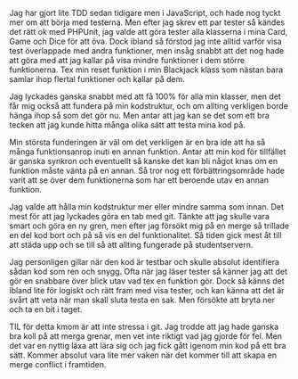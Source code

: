 <p>
  Jag har gjort lite TDD sedan tidigare men i JavaScript, och hade nog tyckt mer om att börja med testerna. Men efter jag skrev ett par tester så kändes det rätt ok med PHPUnit, jag valde att göra tester alla klasserna i mina Card, Game och Dice för att öva. Dock ibland så förstod jag inte alltid varför visa test överlappade med andra funktioner, men insåg snabbt att det nog hade att göra med att jag kallar på visa mindre funktioner i dem större funktionerna. Tex min reset funktion i min Blackjack klass som nästan bara samlar ihop flertal funktioner och kallar på dem.  
</p>
<p>
  Jag lyckades ganska snabbt med att få 100% för alla min klasser, men det får mig också att fundera på min kodstruktur, och om allting verkligen borde hänga ihop så som det gör nu. Men antar att jag kan se det som ett bra tecken att jag kunde hitta många olika sätt att testa mina kod på. 
</p>
<p>
  Min största funderingen är väl om det verkligen är en bra ide att ha så många funktionsanrop inuti en annan funktion. Antar att min kod för tillfället är ganska synkron och eventuellt så kanske det kan bli något knas om en funktion måste vänta på en annan. Så tror nog ett förbättringsområde hade varit att se över dem funktionerna som har ett beroende utav en annan funktion.
</p>
<p>
  Jag valde att hålla min kodstruktur mer eller mindre samma som innan. Det mest för att jag lyckades göra en tab med git. Tänkte att jag skulle vara smart och göra en ny gren, men efter jag försökt mig på en merge så trillade en del kod bort och på så vis en del funktionalitet. Så tiden gick mest åt till att städa upp och se till så att allting fungerade på studentservern. 
</p>
<p>
Jag personligen gillar när den kod är testbar och skulle absolut identifiera sådan kod som ren och snygg. Ofta när jag läser tester så känner jag att det gör en snabbare över blick utav vad tex en funktion gör. Dock så känns det ibland lite för logiskt och rätt fram med visa tester, och kan känna att det är svårt att veta när man skall sluta testa en sak. Men försökte att bryta ner och ta en bit i taget. 
</p>
<p>
TIL för detta kmom är att inte stressa i git. Jag trodde att jag hade ganska bra koll på att merga grenar, men vet inte riktigt vad jag gjorde för fel. Men det var en nyttig läxa att lära sig och jag fick gått igenom min kod på ett bra sätt. Kommer absolut vara lite mer vaken när det kommer till att skapa en merge conflict i framtiden. 
</p>

